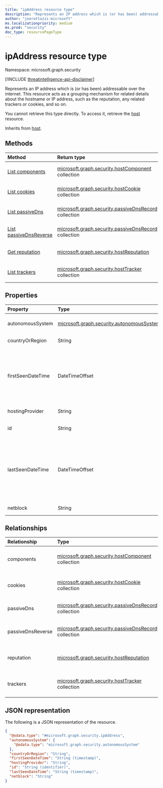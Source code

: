 ```yaml
---
title: "ipAddress resource type"
description: "Represents an IP address which is (or has been) addressable over the internet."
author: "joerattazzi-microsoft"
ms.localizationpriority: medium
ms.prod: "security"
doc_type: resourcePageType
---
```


# ipAddress resource type

Namespace: microsoft.graph.security

[!INCLUDE [threatintelligence-api-disclaimer](../../includes/threatintelligence-api-disclaimer.md)]

Represents an IP address which is (or has been) addressable over the internet. This resource acts as a grouping mechanism for related details about the hostname or IP address, such as the reputation, any related trackers or cookies, and so on.

You cannot retrieve this type directly. To access it, retrieve the [host](../resources/security-host.md) resource.

Inherits from [host](../resources/security-host.md).

## Methods

| Method                                                                   | Return type                                                                                       | Description                                   |
| :----------------------------------------------------------------------- | :------------------------------------------------------------------------------------------------ | :-------------------------------------------- |
| [List components](../api/security-host-list-components.md)               | [microsoft.graph.security.hostComponent](../resources/security-hostcomponent.md) collection       | Get a list of **hostComponent** resources.    |
| [List cookies](../api/security-host-list-cookies.md)                     | [microsoft.graph.security.hostCookie](../resources/security-hostcookie.md) collection             | Get a list of **hostCookie** resources.       |
| [List passiveDns](../api/security-host-list-passivedns.md)               | [microsoft.graph.security.passiveDnsRecord](../resources/security-passivednsrecord.md) collection | Get a list of **passiveDnsRecord** resources. |
| [List passiveDnsReverse](../api/security-host-list-passivednsreverse.md) | [microsoft.graph.security.passiveDnsRecord](../resources/security-passivednsrecord.md) collection | Get a list of **passiveDnsRecord** resources. |
| [Get reputation](../api/security-host-get-reputation.md)                 | [microsoft.graph.security.hostReputation](../resources/security-hostreputation.md)                | Get a list of **hostReputation** resources.   |
| [List trackers](../api/security-host-list-trackers.md)                   | [microsoft.graph.security.hostTracker](../resources/security-hosttracker.md) collection           | Get a list of **hostTracker** resources.      |

## Properties

| Property          | Type                                                                                   | Description                                                                                                                                                                                                                                                                                                                                             |
| :---------------- | :------------------------------------------------------------------------------------- | :------------------------------------------------------------------------------------------------------------------------------------------------------------------------------------------------------------------------------------------------------------------------------------------------------------------------------------------------------ |
| autonomousSystem  | [microsoft.graph.security.autonomousSystem](../resources/security-autonomoussystem.md) | The details about the autonomous system to which this IP address belongs.                                                                                                                                                                                                                                                                               |
| countryOrRegion   | String                                                                                 | The country or region for this IP address.                                                                                                                                                                                                                                                                                                              |
| firstSeenDateTime | DateTimeOffset                                                                         | The first date and time when this [host](../resources/security-host.md) was observed. The Timestamp type represents date and time information using ISO 8601 format and is always in UTC time. For example, midnight UTC on Jan 1, 2014 is `2014-01-01T00:00:00Z`. Inherited from [microsoft.graph.security.host](../resources/security-host.md).       |
| hostingProvider   | String                                                                                 | The hosting company listed for this [host](../resources/security-host.md).                                                                                                                                                                                                                                                                              |
| id                | String                                                                                 | The IP Address for this [host](../resources/security-host.md). Read-only. Inherited from [microsoft.graph.security.artifact](../resources/security-artifact.md).                                                                                                                                                                                        |
| lastSeenDateTime  | DateTimeOffset                                                                         | The most recent date and time when this [host](../resources/security-host.md) was observed. The Timestamp type represents date and time information using ISO 8601 format and is always in UTC time. For example, midnight UTC on Jan 1, 2014 is `2014-01-01T00:00:00Z`. Inherited from [microsoft.graph.security.host](../resources/security-host.md). |
| netblock          | String                                                                                 | The block of IP addresses this IP address belongs to.                                                                                                                                                                                                                                                                                                   |

## Relationships

| Relationship      | Type                                                                                              | Description                                                                                                                               |
| :---------------- | :------------------------------------------------------------------------------------------------ | :---------------------------------------------------------------------------------------------------------------------------------------- |
| components        | [microsoft.graph.security.hostComponent](../resources/security-hostcomponent.md) collection       | The **hostComponents** that are associated with this host. Inherited from [microsoft.graph.security.host](../resources/security-host.md). |
| cookies           | [microsoft.graph.security.hostCookie](../resources/security-hostcookie.md) collection             | The **hostCookies** that are associated with this host. Inherited from [microsoft.graph.security.host](../resources/security-host.md).    |
| passiveDns        | [microsoft.graph.security.passiveDnsRecord](../resources/security-passivednsrecord.md) collection | Passive DNS retrieval about this host. Inherited from [microsoft.graph.security.host](../resources/security-host.md).                     |
| passiveDnsReverse | [microsoft.graph.security.passiveDnsRecord](../resources/security-passivednsrecord.md) collection | Reverse passive DNS retrieval about this host. Inherited from [microsoft.graph.security.host](../resources/security-host.md).             |
| reputation        | [microsoft.graph.security.hostReputation](../resources/security-hostreputation.md)                | Represents a calculated reputation of this host. Inherited from [microsoft.graph.security.host](../resources/security-host.md).           |
| trackers          | [microsoft.graph.security.hostTracker](../resources/security-hosttracker.md) collection           | The **hostTrackers** that are associated with this host. Inherited from [microsoft.graph.security.host](../resources/security-host.md).   |

## JSON representation

The following is a JSON representation of the resource.

<!-- {
  "blockType": "resource",
  "keyProperty": "id",
  "@odata.type": "microsoft.graph.security.ipAddress",
  "baseType": "microsoft.graph.security.host",
  "openType": false
}
-->

```json
{
  "@odata.type": "#microsoft.graph.security.ipAddress",
  "autonomousSystem": {
    "@odata.type": "microsoft.graph.security.autonomousSystem"
  },
  "countryOrRegion": "String",
  "firstSeenDateTime": "String (timestamp)",
  "hostingProvider": "String",
  "id": "String (identifier)",
  "lastSeenDateTime": "String (timestamp)",
  "netblock": "String"
}
```
